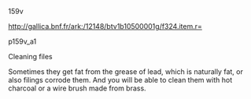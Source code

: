159v 

http://gallica.bnf.fr/ark:/12148/btv1b10500001g/f324.item.r=

p159v_a1

Cleaning files

Sometimes they get fat from the grease of lead, which is naturally fat, or also filings corrode them. And you will be able to clean them with hot charcoal or a wire brush made from brass.

 

